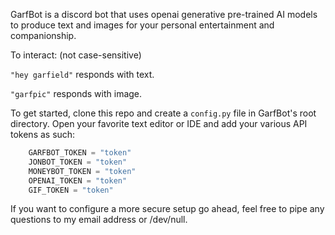 GarfBot is a discord bot that uses openai generative pre-trained AI models to produce text and images for your personal entertainment and companionship.

To interact: (not case-sensitive)

`"hey garfield"`
    responds with text.

`"garfpic"`
    responds with image.

To get started, clone this repo and create a `config.py` file in GarfBot's root directory. Open your favorite text editor or IDE and add your various API tokens as such:

```python
    GARFBOT_TOKEN = "token"
    JONBOT_TOKEN = "token"
    MONEYBOT_TOKEN = "token"
    OPENAI_TOKEN = "token"
    GIF_TOKEN = "token"
```
If you want to configure a more secure setup go ahead, feel free to pipe any questions to my email address or /dev/null.